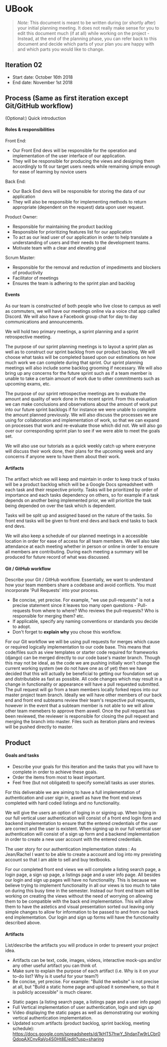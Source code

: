 # UBook

 > _Note:_ This document is meant to be written during (or shortly after) your initial planning meeting.
 > It does not really make sense for you to edit this document much (if at all) while working on the project - Instead, at the end of the planning phase, you can refer back to this document and decide which parts of your plan you are happy with and which parts you would like to change.


## Iteration 02

 * Start date: October 16th 2018
 * End date: November 1st 2018

## Process (Same as first iteration except Git/GitHub workflow)

(Optional:) Quick introduction

#### Roles & responsibilities

Front End:
* Our Front End devs will be responsible for the operation and implementation of the user interface of our application.
* They will be responsible for producing the views and designing them accordingly to fit our target users needs while remaining simple enough for ease of learning by novice users

Back End:
* Our Back End devs will be responsible for storing the data of our application
* They will also be responsible for implementing methods to return appropriate (dependent on the request) data upon user request.

Product Owner:
* Responsible for maintaining the product backlog
* Responsible for prioritizing features list for our application
* To act as our lead user of our application in order to help translate a understanding of users and their needs to the development teams.
* Motivate team with a clear and elevating goal

Scrum Master:
* Responsible for the removal and reduction of impediments and blockers of productivity
* Facilitator of meetings
* Ensures the team is adhering to the sprint plan and backlog


#### Events

As our team is constructed of both people who live close to campus as well as commuters, we will have our meetings online via a voice chat app called Discord. We will also have a Facebook group chat for day to day communications and announcements.

We will hold two primary meetings, a sprint planning and a sprint retrospective meeting.

The purpose of our sprint planning meetings is to layout a sprint plan as well as to construct our sprint backlog from our product backlog. We will choose what tasks will be completed based upon our estimations on how much work we can complete during that sprint. Our sprint planning meetings will also include some backlog grooming if necessary. We will also bring up any concerns for the future sprint such as if a team member is unable to take a certain amount of work due to other commitments such as upcoming exams, etc.

The purpose of our sprint retrospective meetings are to evaluate the amount and quality of work done in the recent
sprint. From this evaluation we can make conclusions and observations about the amount of work put into our future
sprint backlogs if for instance we were unable to complete the amount planned previously. We will also discuss the processes we are using for collaboration and implementation of work, so that we can expand on processes that work and re-evaluate those which did not. We will also go over our corresponding sprint plan to see if we were able to meet the goals set.

We will also use our tutorials as a quick weekly catch up where everyone will discuss their work done, their plans for the upcoming week and any concerns if anyone were to have them about their work.


#### Artifacts

The artifact which we will keep and maintain in order to keep track of tasks will be a product backlog which will be
a Google Docs spreadsheet with each task and their respective priority. Tasks will be prioritized by order of importance and each tasks dependency on others, so for example if a task depends on another being implemented prior, we will prioritize the task being depended on over the task which is dependent.

Tasks will be split up and assigned based on the nature of the tasks. So front end tasks will be given to front end
devs and back end tasks to back end devs.

We will also keep a schedule of our planned meetings in a accessible location in order for ease of access for all
team members. We will also take attendance at each meeting whether in person or online in order to ensure all members
are contributing. During each meeting a summary will be produced for future record of what was discussed.



#### Git / GitHub workflow

Describe your Git / GitHub workflow.
Essentially, we want to understand how your team members share a codebase and avoid conflicts. You must incorporate 'Pull Requests' into your process.

 * Be concise, yet precise.
For example, "we use pull-requests" is not a precise statement since it leaves too many open questions - Pull-requests from where to where? Who reviews the pull-requests? Who is responsible for merging them? etc.
 * If applicable, specify any naming conventions or standards you decide to adopt.
 * Don't forget to **explain why** you chose this workflow.

 For our Git workflow we will be using pull requests for merges which cause or required logically implementation to our code
 base. This means that code/files such as view templates or starter code required for frameworks (django) can be merged directly
 to our code base's master branch. Though this may not be ideal, as the code we are pushing initially won't change the current
 working system (we do not have one as of yet) then we have decided that this will actually be beneficial to getting our
 foundation set up and distributable as fast as possible. All code changes which may result in a change in functionality or
 appearance will have a pull requested submitted. The pull request will go from a team members locally forked repos into our
 master project team branch. Ideally we will have other members of our back end and front end subteams review their team's
 respective pull requests, however in the event that a subteam member is not able to we will allow other team memebers to approve them aswell. Once the pull request has been reviewed, the reviewer is responsible for closing the pull request and merging the
 branch into master. Files such as iteration plans and reviews will be pushed directly to master.



## Product

#### Goals and tasks

 * Describe your goals for this iteration and the tasks that you will have to complete in order to achieve these goals.
 * Order the items from most to least important.
 * Feel free (but not obligated) to specify some/all tasks as user stories.

 For this deliverable we are aiming to have a full implementation of authentication and user sign in, aswell as have the
 front end views completed with hard coded listings and no functionality.

 We will give the users an option of loging in or signing up.  When loging in our full vertical user authentication will
 consist of a front end login form and backend implementation to ensure that the entered credentials of the user are correct
 and the user is existent. When signing up in our full vertical user authentication will consist of a sign up form and a
 backend implementation in order to create a new user account with the entered credentials.

 The user story for our authentication implementation states : As Jean/Rachel I want to be able to create a account and log into my
 prexisting account so that I am able to sell and buy textbooks.

 For our completed front end views we will complete a listing search page, a login page, a sign up page, a listings page
 and a user info page. All besides our login and sign up pages will have no functionality. This is because we believe trying
 to implement functionality in all our views is too much to take on during this busy time in the semester. Instead our front
 end team will be working on creating the views without the need of worrying on allowing them to be compatible with the back end
 implementation. This will allow them to have the astetics and visual presentation sorted out leaving only simple changes
 to allow for information to be passed to and from our back end implementation. Our login and sign up forms will have the
 functionality described above.


#### Artifacts

List/describe the artifacts you will produce in order to present your project idea.

 * Artifacts can be text, code, images, videos, interactive mock-ups and/or any other useful artifact you can think of.
 * Make sure to explain the purpose of each artifact (i.e. Why is it on your to-do list? Why is it useful for your team?)
 * Be concise, yet precise.
   For example: "Build the website" is not precise at all, but "Build a static home page and upload it somewhere, so that it is publicly accessible" is much clearer.

-  Static pages (a listing search page, a listings page and a user info page)
-  Full Vertical implementation of user authentication, login and sign up
-  Video displaying the static pages as well as demonstrating our working vertical authentication implementation.
-  Updated scrum artifacts (product backlog, sprint backlog, meeting schedule): https://docs.google.com/spreadsheets/d/1kHT57hwY_5hdanTw9rLCbr0QdopAXCnvRaVo4S0Ht8E/edit?usp=sharing


